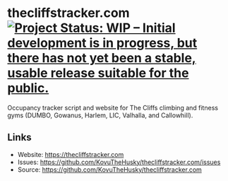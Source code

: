 # thecliffstracker.com [![Project Status: WIP – Initial development is in progress, but there has not yet been a stable, usable release suitable for the public.](https://www.repostatus.org/badges/latest/active.svg)](https://www.repostatus.org/#active)

Occupancy tracker script and website for The Cliffs climbing and fitness gyms (DUMBO, Gowanus, Harlem, LIC, Valhalla, and Callowhill).

## Links

* Website: <https://thecliffstracker.com>
* Issues: <https://github.com/KovuTheHusky/thecliffstracker.com/issues>
* Source: <https://github.com/KovuTheHusky/thecliffstracker.com>
